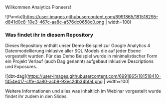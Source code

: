 Willkommen Analytics Pioneers!

![Panda](https://user-images.githubusercontent.com/6991865/181518295-d841d0c8-10e3-467c-aa8c-a576dc0658c0.png | width=100)

### Was findet ihr in diesem Repository
Dieses Repository enthält unser Demo-Beispiel zur Google Analytics 4 Datenmodellierung inklusive aller SQL Models die auf jeder Ebene vorgestellt wurden.
Für das Demo Beispiel wurde in minimalistischer Form ein Projekt Verlauf (auch Dag genannt) aufgebaut inklusive Descriptions und Exposures.

![dbt-dag](https://user-images.githubusercontent.com/6991865/181518410-f454e417-cffe-4a80-acb9-93ec2db34b04.png | width=100)

Weitere Informationen und alles was inhaltlich im Webinar vorgestellt wurde findet ihr zudem in den Slides.
